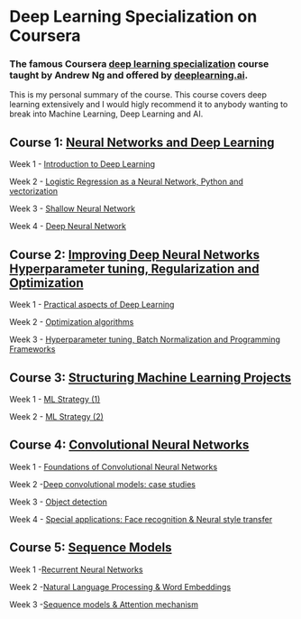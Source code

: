 # Deep Learning Specialization on Coursera
### The famous Coursera [deep learning specialization](https://www.coursera.org/specializations/deep-learning) course taught by Andrew Ng and offered by [deeplearning.ai](https://www.deeplearning.ai/).

This is my personal summary of the course. This course covers deep learning extensively and I would higly recommend it to anybody wanting to break into Machine Learning, Deep Learning and AI.

 ## Course 1: [Neural Networks and Deep Learning](https://github.com/cisco-girl/Deep_Learning_Specialization_Coursera/tree/main/1%20-%20Neural%20Networks%20and%20Deep%20Learning)
 
Week 1 - [Introduction to Deep Learning](https://github.com/cisco-girl/Deep_Learning_Specialization_Coursera/tree/main/1%20-%20Neural%20Networks%20and%20Deep%20Learning/week%201)

Week 2 - [Logistic Regression as a Neural Network, Python and vectorization](https://github.com/cisco-girl/Deep_Learning_Specialization_Coursera/tree/main/1%20-%20Neural%20Networks%20and%20Deep%20Learning/week%202)

Week 3 - [Shallow Neural Network](https://github.com/cisco-girl/Deep_Learning_Specialization_Coursera/tree/main/1%20-%20Neural%20Networks%20and%20Deep%20Learning/week%203)

Week 4 - [Deep Neural Network](https://github.com/cisco-girl/Deep_Learning_Specialization_Coursera/tree/main/1%20-%20Neural%20Networks%20and%20Deep%20Learning/week%204)

## Course 2: [Improving Deep Neural Networks Hyperparameter tuning, Regularization and Optimization](https://github.com/cisco-girl/Deep_Learning_Specialization_Coursera/tree/main/2%20-%20Improving%20Deep%20Neural%20Networks:%20Hyperparameter%20Tuning%2C%20Regularization%20and%20Optimization)

Week 1 - [Practical aspects of Deep Learning](https://github.com/cisco-girl/Deep_Learning_Specialization_Coursera/tree/main/2%20-%20Improving%20Deep%20Neural%20Networks:%20Hyperparameter%20Tuning%2C%20Regularization%20and%20Optimization/week%201)

Week 2 - [Optimization algorithms](https://github.com/cisco-girl/Deep_Learning_Specialization_Coursera/tree/main/2%20-%20Improving%20Deep%20Neural%20Networks:%20Hyperparameter%20Tuning%2C%20Regularization%20and%20Optimization/week%202)

Week 3 - [Hyperparameter tuning, Batch Normalization and Programming Frameworks](https://github.com/cisco-girl/Deep_Learning_Specialization_Coursera/tree/main/2%20-%20Improving%20Deep%20Neural%20Networks:%20Hyperparameter%20Tuning%2C%20Regularization%20and%20Optimization/week%203)


## Course 3: [Structuring Machine Learning Projects](https://github.com/cisco-girl/Deep_Learning_Specialization_Coursera/tree/main/3%20-%20Structuring%20Machine%20Learning%20Projects)

Week 1 - [ML Strategy (1)](https://github.com/cisco-girl/Deep_Learning_Specialization_Coursera/tree/main/3%20-%20Structuring%20Machine%20Learning%20Projects/week%201)

Week 2 - [ML Strategy (2)](https://github.com/cisco-girl/Deep_Learning_Specialization_Coursera/tree/main/3%20-%20Structuring%20Machine%20Learning%20Projects/week%202)
         
         
 ## Course 4: [Convolutional Neural Networks](https://github.com/cisco-girl/Deep_Learning_Specialization_Coursera/tree/main/4%20-%20Convolutional%20Neural%20Networks)
 
 Week 1 - [Foundations of Convolutional Neural Networks](https://github.com/cisco-girl/Deep_Learning_Specialization_Coursera/tree/main/4%20-%20Convolutional%20Neural%20Networks/week%201)
 
 Week 2 -[Deep convolutional models: case studies](https://github.com/cisco-girl/Deep_Learning_Specialization_Coursera/tree/main/4%20-%20Convolutional%20Neural%20Networks/week%202)
 
 Week 3 - [Object detection](https://github.com/cisco-girl/Deep_Learning_Specialization_Coursera/tree/main/4%20-%20Convolutional%20Neural%20Networks/week%203)
 
 Week 4 - [Special applications: Face recognition & Neural style transfer](https://github.com/cisco-girl/Deep_Learning_Specialization_Coursera/tree/main/4%20-%20Convolutional%20Neural%20Networks/week%204)
 
 
 ## Course 5: [Sequence Models](https://github.com/cisco-girl/Deep_Learning_Specialization_Coursera/tree/main/5%20-%20Sequence%20Models)
 
 Week 1 -[Recurrent Neural Networks](https://github.com/cisco-girl/Deep_Learning_Specialization_Coursera/tree/main/5%20-%20Sequence%20Models/week%201)
 
 Week 2 -[Natural Language Processing & Word Embeddings](https://github.com/cisco-girl/Deep_Learning_Specialization_Coursera/tree/main/5%20-%20Sequence%20Models/week%202)
 
 Week 3 -[Sequence models & Attention mechanism](https://github.com/cisco-girl/Deep_Learning_Specialization_Coursera/tree/main/5%20-%20Sequence%20Models/week%203)
 

